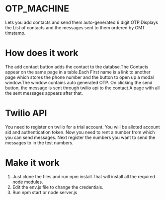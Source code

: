 # OTP_MACHINE
Lets you add contacts and send them auto-generated 6 digit OTP.Displays the List of contacts and the messages sent to them ordered by GMT timstamp.

# How does it work
The add contact button adds the contact to the databse.The Contacts appear on the same page in a table.Each First name is a link to another page which stores the phone number and the button to open up a modal window.The window contains auto generated OTP. On clicking the send button, the message is sent through twilio api to the contact.A page with all the sent messages appears after that.

# Twilio API
You need to register on twilio for a trial account. You will be alloted account sid and authentication token. Now you need to rent a number from which you can send messages. Next register the numbers you want to send the messages to in the test numbers.

# Make it work
1. Just clone the files and run npm install.That will install all the required node modules.
2. Edit the env.js file to change the credentials.
3. Run npm start or node server.js
